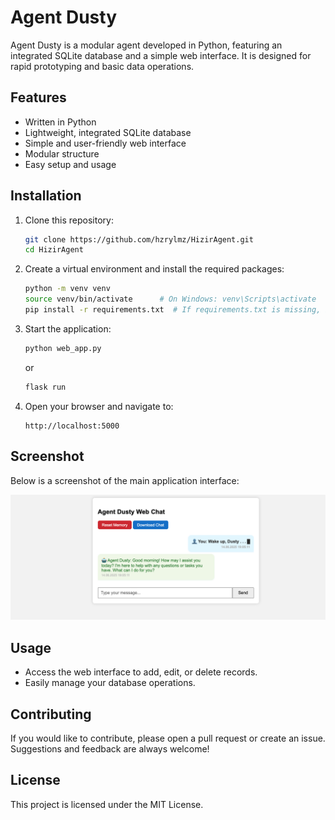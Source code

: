 # Agent Dusty

Agent Dusty is a modular agent developed in Python, featuring an integrated SQLite database and a simple web interface. It is designed for rapid prototyping and basic data operations.

## Features

- Written in Python
- Lightweight, integrated SQLite database
- Simple and user-friendly web interface
- Modular structure
- Easy setup and usage

## Installation

1. Clone this repository:
   ```sh
   git clone https://github.com/hzrylmz/HizirAgent.git
   cd HizirAgent
   ```

2. Create a virtual environment and install the required packages:
   ```sh
   python -m venv venv
   source venv/bin/activate      # On Windows: venv\Scripts\activate
   pip install -r requirements.txt  # If requirements.txt is missing, install necessary packages manually.
   ```

3. Start the application:
   ```sh
   python web_app.py
   ```
   or
   ```sh
   flask run
   ```

4. Open your browser and navigate to:
   ```
   http://localhost:5000
   ```

## Screenshot

Below is a screenshot of the main application interface:

![Screenshot](dusty.png)

## Usage

- Access the web interface to add, edit, or delete records.
- Easily manage your database operations.

## Contributing

If you would like to contribute, please open a pull request or create an issue.  
Suggestions and feedback are always welcome!

## License

This project is licensed under the MIT License.
